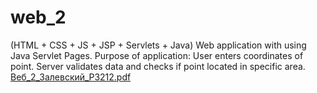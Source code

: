 # web_2
(HTML + CSS + JS + JSP + Servlets + Java)
Web application with using Java Servlet Pages.
Purpose of application:
User enters coordinates of point. Server validates data and checks if point located in specific area.
[Веб_2_Залевский_P3212.pdf](https://github.com/zengineere/web_2/files/8226081/_2_._P3212.pdf)
